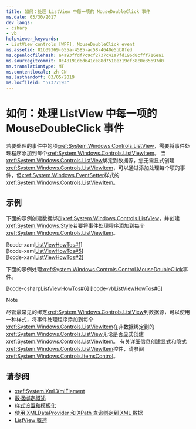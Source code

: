 ```yaml
---
title: 如何：处理 ListView 中每一项的 MouseDoubleClick 事件
ms.date: 03/30/2017
dev_langs:
- csharp
- vb
helpviewer_keywords:
- ListView controls [WPF], MouseDoubleClick event
ms.assetid: 81b39369-655a-4585-ac58-4640e5bb8fed
ms.openlocfilehash: a4a93ffdf7c9cf2737c41a7fd196d8cfff716ea1
ms.sourcegitcommit: 0c48191d6d641ce88d7510e319cf38c0e35697d0
ms.translationtype: MT
ms.contentlocale: zh-CN
ms.lasthandoff: 03/05/2019
ms.locfileid: "57377193"
---
```

# <a name="how-to-handle-the-mousedoubleclick-event-for-each-item-in-a-listview"></a>如何：处理 ListView 中每一项的 MouseDoubleClick 事件
若要处理的事件中的项<xref:System.Windows.Controls.ListView>，需要将事件处理程序添加到每个<xref:System.Windows.Controls.ListViewItem>。 当<xref:System.Windows.Controls.ListView>绑定到数据源，您无需显式创建<xref:System.Windows.Controls.ListViewItem>，可以通过添加处理每个项的事件，但<xref:System.Windows.EventSetter>样式的<xref:System.Windows.Controls.ListViewItem>。  
  
## <a name="example"></a>示例  
 下面的示例创建数据绑定<xref:System.Windows.Controls.ListView>，并创建<xref:System.Windows.Style>若要将事件处理程序添加到每个<xref:System.Windows.Controls.ListViewItem>。  
  
 [!code-xaml[ListViewHowTos#1](~/samples/snippets/csharp/VS_Snippets_Wpf/ListViewHowTos/CSharp/Window1.xaml#1)]  
[!code-xaml[ListViewHowTos#5](~/samples/snippets/csharp/VS_Snippets_Wpf/ListViewHowTos/CSharp/Window1.xaml#5)]  
[!code-xaml[ListViewHowTos#2](~/samples/snippets/csharp/VS_Snippets_Wpf/ListViewHowTos/CSharp/Window1.xaml#2)]  
  
 下面的示例处理<xref:System.Windows.Controls.Control.MouseDoubleClick>事件。  
  
 [!code-csharp[ListViewHowTos#6](~/samples/snippets/csharp/VS_Snippets_Wpf/ListViewHowTos/CSharp/Window1.xaml.cs#6)]
 [!code-vb[ListViewHowTos#6](~/samples/snippets/visualbasic/VS_Snippets_Wpf/ListViewHowTos/VisualBasic/Window1.xaml.vb#6)]  
  
> [!NOTE]
>  尽管最常见的绑定<xref:System.Windows.Controls.ListView>到数据源，可以使用一种样式，将事件处理程序添加到每个<xref:System.Windows.Controls.ListViewItem>在非数据绑定到的<xref:System.Windows.Controls.ListView>无论是否显式创建<xref:System.Windows.Controls.ListViewItem>。  有关详细信息创建显式和隐式<xref:System.Windows.Controls.ListViewItem>控件，请参阅<xref:System.Windows.Controls.ItemsControl>。  
  
## <a name="see-also"></a>请参阅
- <xref:System.Xml.XmlElement>
- [数据绑定概述](../data/data-binding-overview.md)
- [样式设置和模板化](styling-and-templating.md)
- [使用 XMLDataProvider 和 XPath 查询绑定到 XML 数据](../data/how-to-bind-to-xml-data-using-an-xmldataprovider-and-xpath-queries.md)
- [ListView 概述](listview-overview.md)
